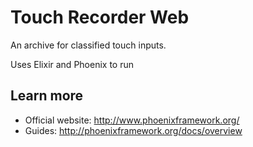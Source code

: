# Touch Recorder Web

An archive for classified touch inputs.

Uses Elixir and Phoenix to run

## Learn more

  * Official website: http://www.phoenixframework.org/
  * Guides: http://phoenixframework.org/docs/overview
